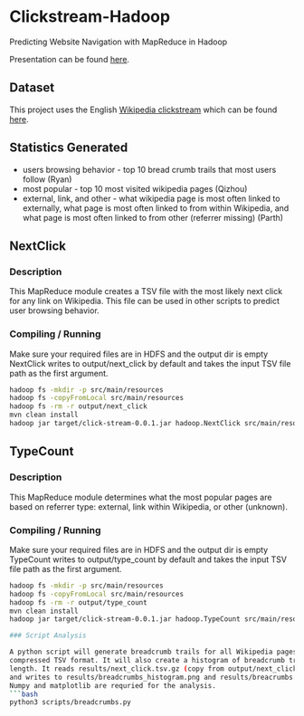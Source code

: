 # Clickstream-Hadoop

Predicting Website Navigation with MapReduce in Hadoop

Presentation can be found
[here](https://docs.google.com/presentation/d/1XSUvSYeoF0-qAdLf9mmImw0EtSuDcG2uYQrUlsExKPQ/edit?usp=sharing).

## Dataset

This project uses the English
[Wikipedia clickstream](https://meta.wikimedia.org/wiki/Research:Wikipedia_clickstream)
which can be found [here](https://dumps.wikimedia.org/other/clickstream).

## Statistics Generated

* users browsing behavior - top 10 bread crumb trails that most users follow
(Ryan)
* most popular - top 10 most visited wikipedia pages (Qizhou)
* external, link, and other - what wikipedia page is most often linked to
externally, what page is most often linked to from within Wikipedia, and what
page is most often linked to from other (referrer missing) (Parth)


## NextClick

### Description

This MapReduce module creates a TSV file with the most likely next click for
any link on Wikipedia. This file can be used in other scripts to predict user
browsing behavior.

### Compiling / Running
 
Make sure your required files are in HDFS and the output dir is empty
NextClick writes to output/next_click by default and takes the input TSV file
path as the first argument.
```bash
hadoop fs -mkdir -p src/main/resources
hadoop fs -copyFromLocal src/main/resources
hadoop fs -rm -r output/next_click
mvn clean install
hadoop jar target/click-stream-0.0.1.jar hadoop.NextClick src/main/resources/clickstream-enwiki-2018-10-abridged.tsv
```

## TypeCount

### Description

This MapReduce module determines what the most popular pages are based on referrer type: external, link within Wikipedia, or other (unknown).

### Compiling / Running
 
Make sure your required files are in HDFS and the output dir is empty
TypeCount writes to output/type_count by default and takes the input TSV file
path as the first argument.
```bash
hadoop fs -mkdir -p src/main/resources
hadoop fs -copyFromLocal src/main/resources
hadoop fs -rm -r output/type_count
mvn clean install
hadoop jar target/click-stream-0.0.1.jar hadoop.TypeCount src/main/resources/clickstream-enwiki-2018-10-abridged.tsv

### Script Analysis

A python script will generate breadcrumb trails for all Wikipedia pages in
compressed TSV format. It will also create a histogram of breadcrumb trail
length. It reads results/next_click.tsv.gz (copy from output/next_click/part*)
and writes to results/breadcrumbs_histogram.png and results/breacrumbs.tsv.gz.
Numpy and matplotlib are requried for the analysis.
```bash
python3 scripts/breadcrumbs.py
```
